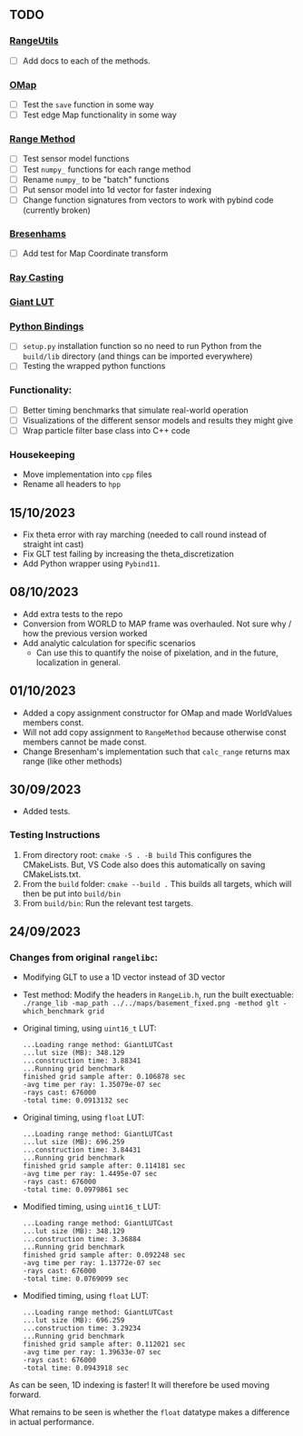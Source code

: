 ## TODO
### [RangeUtils](./include/RangeUtils.h)
- [ ] Add docs to each of the methods.

### [OMap](./include/rangelib/omap.hpp)
- [ ] Test the `save` function in some way
- [ ] Test edge Map functionality in some way

### [Range Method](./include/rangelib/range_method.hpp)
- [ ] Test sensor model functions
- [ ] Test `numpy_` functions for each range method
- [ ] Rename `numpy_` to be "batch" functions
- [ ] Put sensor model into 1d vector for faster indexing
- [ ] Change function signatures from vectors to work with pybind code (currently broken)

### [Bresenhams](./include/rangelib/bresenhams.hpp)
- [ ] Add test for Map Coordinate transform

### [Ray Casting](./include/rangelib/ray_casting.hpp)

### [Giant LUT](./include/rangelib/lookup_table.hpp)

### [Python Bindings](./pywrapper/rangelib_pybindings.cpp)
- [ ] `setup.py` installation function so no need to run Python from the `build/lib` directory (and things can be imported everywhere)
- [ ] Testing the wrapped python functions

### Functionality:
- [ ] Better timing benchmarks that simulate real-world operation
- [ ] Visualizations of the different sensor models and results they might give
- [ ] Wrap particle filter base class into C++ code

### Housekeeping
- Move implementation into `cpp` files
- Rename all headers to `hpp`

## 15/10/2023
- Fix theta error with ray marching (needed to call round instead of straight int cast)
- Fix GLT test failing by increasing the theta_discretization
- Add Python wrapper using `Pybind11`.

## 08/10/2023
- Add extra tests to the repo
- Conversion from WORLD to MAP frame was overhauled. Not sure why / how the previous version worked
- Add analytic calculation for specific scenarios
  - Can use this to quantify the noise of pixelation, and in the future, localization in general.

## 01/10/2023
- Added a copy assignment constructor for OMap and made WorldValues members const.
- Will not add copy assignment to `RangeMethod` because otherwise const members cannot be made const.
- Change Bresenham's implementation such that `calc_range` returns max range (like other methods)

## 30/09/2023
- Added tests.
### Testing Instructions
1. From directory root: `cmake -S . -B build` This configures the CMakeLists. But, VS Code also does this automatically on saving CMakeLists.txt.
2. From the `build` folder: `cmake --build .` This builds all targets, which will then be put into `build/bin`
3. From `build/bin`: Run the relevant test targets.

## 24/09/2023
### Changes from original `rangelibc`:
- Modifying GLT to use a 1D vector instead of 3D vector
- Test method: Modify the headers in `RangeLib.h`, run the built exectuable:
	`./range_lib -map_path ../../maps/basement_fixed.png -method glt -which_benchmark grid`
- Original timing, using `uint16_t` LUT:
	```
	...Loading range method: GiantLUTCast
	...lut size (MB): 348.129
	...construction time: 3.88341
	...Running grid benchmark
	finished grid sample after: 0.106878 sec
	-avg time per ray: 1.35079e-07 sec
	-rays cast: 676000
	-total time: 0.0913132 sec
	```
- Original timing, using `float` LUT:
    ```
	...Loading range method: GiantLUTCast
	...lut size (MB): 696.259
	...construction time: 3.84431
	...Running grid benchmark
	finished grid sample after: 0.114181 sec
	-avg time per ray: 1.4495e-07 sec
	-rays cast: 676000
	-total time: 0.0979861 sec
	```
- Modified timing, using `uint16_t` LUT:
	```
	...Loading range method: GiantLUTCast
	...lut size (MB): 348.129
	...construction time: 3.36884
	...Running grid benchmark
	finished grid sample after: 0.092248 sec
	-avg time per ray: 1.13772e-07 sec
	-rays cast: 676000
	-total time: 0.0769099 sec
	```

- Modified timing, using `float` LUT:
	```
	...Loading range method: GiantLUTCast
	...lut size (MB): 696.259
	...construction time: 3.29234
	...Running grid benchmark
	finished grid sample after: 0.112021 sec
	-avg time per ray: 1.39633e-07 sec
	-rays cast: 676000
	-total time: 0.0943918 sec
	```

As can be seen, 1D indexing is faster! It will therefore be used moving forward.

What remains to be seen is whether the `float` datatype makes a difference in actual performance.
